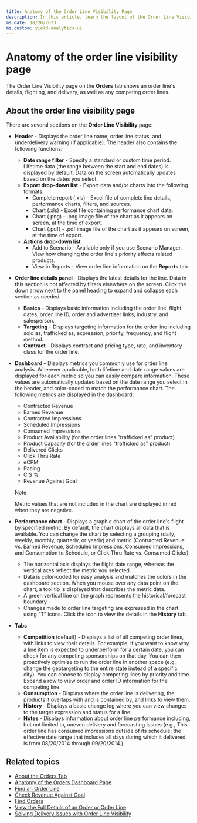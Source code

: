 ```yaml
---
title: Anatomy of the Order Line Visibility Page
description: In this article, learn the layout of the Order Line Visibility page.
ms.date: 10/28/2023
ms.custom: yield-analytics-ui
---
```


# Anatomy of the order line visibility page

The Order Line Visibility page on the **Orders** tab shows an order line's details, flighting, and delivery, as well as any competing order lines.

## About the order line visibility page

There are several sections on the **Order Line Visibility** page:

- **Header** - Displays the order line name, order line status, and underdelivery warning (if applicable). The header also contains the following functions:
  - **Date range filter** - Specify a standard or custom time period. Lifetime data (the range between the start and end dates) is displayed by default. Data on the screen automatically updates based on the dates you select.
  - **Export drop-down list** - Export data and/or charts into the following formats:
    - Complete report (.xls) - Excel file of complete line details, performance charts, filters, and sources.
    - Chart (.xls) - Excel file containing performance chart data.
    - Chart (.png) - .png image file of the chart as it appears on screen, at the time of export.
    - Chart (.pdf) - .pdf image file of the chart as it appears on screen, at the time of export.
  - **Actions drop-down list**
    - Add to Scenario - Available only if you use Scenario Manager. View how changing the order line's priority affects related products.
    - View in Reports - View order line information on the **Reports** tab.
- **Order line details panel** - Displays the latest details for the line. Data in this section is not affected by filters elsewhere on the screen. Click the down arrow next to the panel heading to expand and collapse each section as needed.
  - **Basics** - Displays basic information including the order line, flight dates, order line ID, order and advertiser links, industry, and salesperson.
  - **Targeting** - Displays targeting information for the order line including sold as, trafficked as, expression, priority, frequency, and flight method.
  - **Contract** - Displays contract and pricing type, rate, and inventory class for the order line.
- **Dashboard** – Displays metrics you commonly use for order line analysis. Wherever applicable, both lifetime and date range values are displayed for each metric so you can easily compare information. These values are automatically updated based on the date range you select in the header, and color-coded to match the performance chart. The following metrics are displayed in the dashboard:
  - Contracted Revenue
  - Earned Revenue
  - Contracted Impressions
  - Scheduled Impressions
  - Consumed Impressions
  - Product Availability (for the order lines "trafficked as" product)
  - Product Capacity (for the order lines "trafficked as" product)
  - Delivered Clicks
  - Click Thru Rate
  - eCPM
  - Pacing
  - C:S %
  - Revenue Against Goal

  > [!NOTE]
  > Metric values that are not included in the chart are displayed in red when they are negative.

- **Performance chart** - Displays a graphic chart of the order line's flight by specified metric. By default, the chart displays all data that is available. You can change the chart by selecting a grouping (daily, weekly, monthly, quarterly, or yearly) and metric (Contracted Revenue vs. Earned Revenue, Scheduled Impressions, Consumed Impressions, and Consumption to Schedule, or Click Thru Rate vs. Consumed Clicks).
  - The horizontal axis displays the flight date range, whereas the vertical axes reflect the metric you selected.
  - Data is color-coded for easy analysis and matches the colors in the dashboard section. When you mouse over any data point on the chart, a tool tip is displayed that describes the metric data.
  - A green vertical line on the graph represents the historical/forecast boundary.
  - Changes made to order line targeting are expressed in the chart using "T" icons. Click the icon to view the details in the **History** tab.
- **Tabs**  
  - **Competition** (default) - Displays a list of all competing order lines, with links to view their details. For example, if you want to know why a line item is expected to underperform for a certain date, you can check for any competing sponsorships on that day. You can then proactively optimize to run the order line in another space (e.g, change the geotargeting to the entire state instead of a specific city). You can choose to display competing lines by priority and time. Expand a row to view order and order ID information for the competing line.
  - **Consumption** - Displays where the order line is delivering, the products it overlaps with and is contained by, and links to view them.
  - **History** - Displays a basic change log where you can view changes to the target expression and status for a line.
  - **Notes** - Displays information about order line performance including, but not limited to, uneven delivery and forecasting issues (e.g., This order line has consumed impressions outside of its schedule; the effective date range that includes all days during which it delivered is from 08/20/2014 through 09/20/2014.).

## Related topics

- [About the Orders Tab](about-the-orders-tab.md)
- [Anatomy of the Orders Dashboard Page](anatomy-of-the-orders-dashboard-page.md)
- [Find an Order Line](find-an-order-line.md)
- [Check Revenue Against Goal](check-revenue-against-goal.md)
- [Find Orders](find-orders.md)
- [View the Full Details of an Order or Order Line](view-the-full-details-of-an-order-or-order-line.md)
- [Solving Delivery Issues with Order Line Visibility](solving-delivery-issues-with-order-line-visibility.md)
